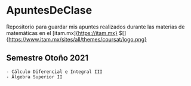 # ApuntesDeClase
Repositorio para guardar mis apuntes realizados durante las materias de matemáticas en el [itam.mx]{https://itam.mx}
$[]{https://www.itam.mx/sites/all/themes/coursat/logo.png}
## Semestre Otoño 2021
    - Cálculo Diferencial e Integral III
    - Álgebra Superior II